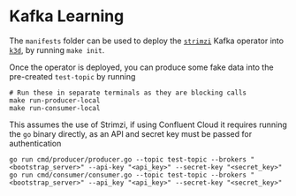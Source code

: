 # Kafka Learning

The `manifests` folder can be used to deploy the [`strimzi`](https://strimzi.io/) Kafka operator into [`k3d`](https://k3d.io/), by running `make init`.


Once the operator is deployed, you can produce some fake data into the pre-created `test-topic` by running

    # Run these in separate terminals as they are blocking calls
    make run-producer-local
    make run-consumer-local

This assumes the use of Strimzi, if using Confluent Cloud it requires running the `go` binary directly, as an API and secret key must be passed for authentication

    go run cmd/producer/producer.go --topic test-topic --brokers "<bootstrap_server>" --api-key "<api_key>" --secret-key "<secret_key>"
    go run cmd/consumer/consumer.go --topic test-topic --brokers "<bootstrap_server>" --api_key "<api_key>" --secret-key "<secret_key>"
